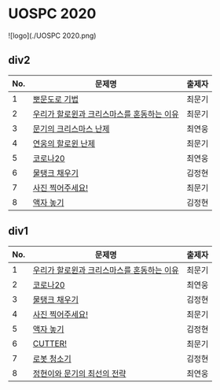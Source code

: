 # UOSPC 2020
![logo](./UOSPC 2020.png)

## div2

| No.  | 문제명                                | 출제자 |
| ---- | ------------------------------------- | ------ |
| 1    | [뽀문도로 기법](pomodoro/pomodoro_statement.md) | 최문기 |
| 2 | [우리가 할로윈과 크리스마스를 혼동하는 이유](confuse_pair/confuse_pair_statement.md) | 최문기 |
| 3    | [문기의 크리스마스 난제](x_mas/x_mas.md) | 최연웅 |
| 4    | [연웅의 할로윈 난제](where_we_meet/where_we_meet_statement.md) | 최문기 |
| 5    | [코로나20](covid_20/covid_20.md) | 최연웅 |
| 6    | [물탱크 채우기](water-tanks/water-tanks.md) | 김정현 |
| 7    | [사진 찍어주세요!](big_picture/big_picture_statement.md) | 최문기 |
| 8    | [액자 놓기](frame/frame.md) | 김정현 |

## div1

| No.  | 문제명                                | 출제자 |
| ---- | ------------------------------------- | ------ |
| 1 | [우리가 할로윈과 크리스마스를 혼동하는 이유](confuse_pair/confuse_pair_statement.md) | 최문기 |
| 2    | [코로나20](covid_20/covid_20.md) | 최연웅 |
| 3    | [물탱크 채우기](water-tanks/water-tanks.md) | 김정현 |
| 4    | [사진 찍어주세요!](big_picture/big_picture_statement.md) | 최문기 |
| 5    | [액자 놓기](frame/frame.md) | 김정현 |
| 6    | [CUTTER!](cut_leaf/cut_leaf_statement.md) | 최문기 |
| 7    | [로봇 청소기](robotic-vacuum/robotic-vacuum.md) | 김정현 |
| 8    | [정현이와 문기의 최선의 전략](best_strategy/best_strategy.md) | 최연웅 |
